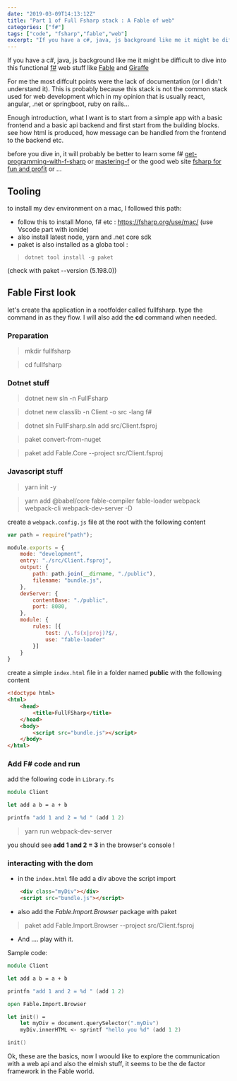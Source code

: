 ```yaml
---
date: "2019-03-09T14:13:12Z"
title: "Part 1 of Full Fsharp stack : A Fable of web"
categories: ["f#"]
tags: ["code", "fsharp","fable","web"]
excerpt: "If you have a c#, java, js background like me it might be difficult to dive into this functional f# web stuff like fable and giraffe..."
---
```


If you have a c#, java, js background like me it might be difficult to dive into this functional [f#](https://fsharp.org/) web stuff like [Fable](https://fable.io/) and [Giraffe](https://github.com/giraffe-fsharp/Giraffe)

For me the most diffcult points were the lack of documentation (or I didn't understand it). This is probably because this stack is not the common stack used for web development which in my opinion that is usually react, angular, .net or springboot, ruby on rails... 

Enough introduction, what I want is to start from a simple app with a basic frontend and a basic api backend and first start from the building blocks. see how html is produced, how message can be handled from the frontend to the backend etc.

before you dive in, it will probably be better to learn some f# [get-programming-with-f-sharp](https://www.manning.com/books/get-programming-with-f-sharp) or [mastering-f](https://www.packtpub.com/application-development/mastering-f) or the good web site [fsharp for fun and profit](https://fsharpforfunandprofit.com/) or ...


## Tooling

to install my dev environment on a mac, I followed this path:
- follow this to install Mono, f# etc : https://fsharp.org/use/mac/ (use Vscode part with ionide)
- also install latest node, yarn and .net core sdk
- paket is also installed as a globa tool : 

> `dotnet tool install -g paket` 

(check with paket --version  (5.198.0))

## Fable First look

let's create tha application in a rootfolder called fullfsharp. 
type the command in as they flow. I will also add the **cd** command when needed.

### Preparation

> mkdir fullfsharp

> cd fullfsharp

### Dotnet stuff

> dotnet new sln -n FullFsharp

> dotnet new classlib -n Client -o src -lang f#

> dotnet sln FullFsharp.sln add src/Client.fsproj

> paket convert-from-nuget

> paket add Fable.Core --project src/Client.fsproj

### Javascript stuff

> yarn init -y

> yarn add @babel/core fable-compiler fable-loader webpack webpack-cli webpack-dev-server -D

create a `webpack.config.js` file at the root with the following content

```js
var path = require("path");

module.exports = {
    mode: "development",
    entry: "./src/Client.fsproj",
    output: {
        path: path.join(__dirname, "./public"),
        filename: "bundle.js",
    },
    devServer: {
        contentBase: "./public",
        port: 8080,
    },
    module: {
        rules: [{
            test: /\.fs(x|proj)?$/,
            use: "fable-loader"
        }]
    }
}
```

create a simple `index.html` file in a folder named **public** with the following content

```html
<!doctype html>
<html>
    <head>
        <title>FullFSharp</title>
    </head>
    <body>
        <script src="bundle.js"></script>
    </body>
</html>
```
### Add F# code and run

add the following code in `Library.fs`

```fs
module Client

let add a b = a + b

printfn "add 1 and 2 = %d " (add 1 2)
```

> yarn run webpack-dev-server

you should see **add 1 and 2 = 3** in the browser's console !


### interacting with the dom

- in the `index.html` file add a div above the script import

```html
    <div class="myDiv"></div>
    <script src="bundle.js"></script>
```

- also add the *Fable.Import.Browser* package with paket

> paket add Fable.Import.Browser --project src/Client.fsproj

- And .... play with it. 

Sample code:

```fs
module Client

let add a b = a + b

printfn "add 1 and 2 = %d " (add 1 2)

open Fable.Import.Browser

let init() =
    let myDiv = document.querySelector(".myDiv")
    myDiv.innerHTML <- sprintf "hello you %d" (add 1 2)

init()
```

Ok, these are the basics, now I woould like to explore the communication with a web api and also the elmish stuff, it seems to be the de factor framework in the Fable world.





